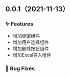 ## 0.0.1（2021-11-13）

### ✨ Features

- 增加弹窗组件
- 增加用户选择组件
- 增加删除按钮组件
- 增加Excel导入组件

### 🐛 Bug Fixes
